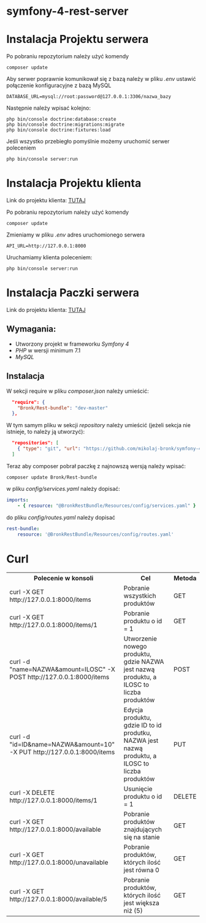 # symfony-4-rest-server


# Instalacja Projektu serwera

Po pobraniu repozytorium należy użyć komendy
```console
composer update
```
Aby serwer poprawnie komunikował się z bazą należy w pliku *.env* ustawić połączenie konfiguracyjne z bazą MySQL
```console
DATABASE_URL=mysql://root:password@127.0.0.1:3306/nazwa_bazy
```
Następnie należy wpisać kolejno:
```console
php bin/console doctrine:database:create
php bin/console doctrine:migrations:migrate
php bin/console doctrine:fixtures:load
```
Jeśli wszystko przebiegło pomyślnie możemy uruchomić serwer poleceniem
```console
php bin/console server:run
```


# Instalacja Projektu klienta

Link do projektu klienta: [TUTAJ](https://github.com/mikolaj-bronk/symfony-4-rest-client)

Po pobraniu repozytorium należy użyć komendy
```console
composer update
```
Zmieniamy w pliku *.env* adres uruchomionego serwera
```
API_URL=http://127.0.0.1:8000  
```
Uruchamiamy klienta poleceniem:
```console
php bin/console server:run
```



# Instalacja Paczki serwera

Link do projektu klienta: [TUTAJ](https://github.com/mikolaj-bronk/symfony-4-rest-server-bundle)

## Wymagania: 
- Utworzony projekt w frameworku *Symfony 4*
- *PHP* w wersji minimum 7.1
- *MySQL*

## Instalacja
W sekcji require w pliku *composer.json* należy umieścić:
```json
  "require": {
    "Bronk/Rest-bundle": "dev-master"
  },
```
W tym samym pliku w sekcji *repository* należy umieścić (jeżeli sekcja nie istnieje, to należy ją utworzyć):
```json
  "repositories": [
    { "type": "git", "url": "https://github.com/mikolaj-bronk/symfony-4-rest-server-bundle" }
  ]
```

Teraz aby composer pobrał paczkę z najnowszą wersją należy wpisać:
```console
composer update Bronk/Rest-bundle
```

w pliku *config/services.yaml* należy dopisać:
```yaml
imports:
    - { resource: "@BronkRestBundle/Resources/config/services.yaml" }
```

do pliku *config/routes.yaml* należy dopisać
```yaml
rest-bundle:
    resource: '@BronkRestBundle/Resources/config/routes.yaml'
 ```


# Curl
<table>
<tr>
<th>
Polecenie w konsoli
<th>
Cel
</th>
<th>
Metoda
</th>
</tr>

<tr>
<td>
curl -X GET http://127.0.0.1:8000/items
</td>
<td>
Pobranie wszystkich produktów
</td>
<td>
GET
</td>
</tr>

<tr>
<td>
curl -X GET http://127.0.0.1:8000/items/1
</td>
<td>
Pobranie produktu o id = 1
</td>
<td>
GET
</td>
</tr>

<tr>
<td>
curl -d "name=NAZWA&amount=ILOSC" -X POST http://127.0.0.1:8000/items
</td>
<td>
Utworzenie nowego produktu, gdzie NAZWA jest nazwą produktu, a ILOSC to liczba produktów
</td>
<td>
POST
</td>
</tr>


<tr>
<td>
curl -d "id=ID&name=NAZWA&amount=10" -X PUT http://127.0.0.1:8000/items
</td>
<td>
Edycja produktu, gdzie ID to id produtku, NAZWA jest nazwą produktu, a ILOSC to liczba produktów
</td>
<td>
PUT
</td>
</tr>

<tr>
<td>
curl -X DELETE http://127.0.0.1:8000/items/1
</td>
<td>
Usunięcie produktu o id = 1
</td>
<td>
DELETE
</td>
</tr>

<tr>
<td>
curl -X GET http://127.0.0.1:8000/available
</td>
<td>
Pobranie produktów znajdujących się na stanie
</td>
<td>
GET
</td>
</tr>

<tr>
<td>
curl -X GET http://127.0.0.1:8000/unavailable
</td>
<td>
Pobranie produktów, których ilość jest równa 0
</td>
<td>
GET
</td>
</tr>

<tr>
<td>
curl -X GET http://127.0.0.1:8000/available/5
</td>
<td>
Pobranie produktów, których ilość jest większa niż (5)
</td>
<td>
GET
</td>
</tr>




</tr>
</table>
